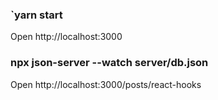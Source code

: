 ### `yarn start
Open http://localhost:3000
###  npx json-server --watch server/db.json
Open http://localhost:3000/posts/react-hooks